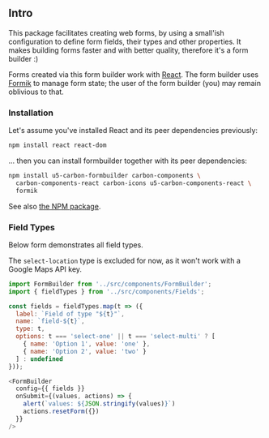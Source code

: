 ## Intro

This package facilitates creating web forms, by using a small'ish configuration to define form fields, their types and other properties. It makes building forms faster and with  better quality, therefore it's a form builder :)

Forms created via this form builder work with [React](https://reactjs.org/).
The form builder uses [Formik](https://www.npmjs.com/package/formik) to manage form state; the user of the form builder (you) may remain oblivious to that.


### Installation

Let's assume you've installed React and its peer dependencies previously:

```bash static
npm install react react-dom
```

... then you can install formbuilder together with its peer dependencies:

```bash static
npm install u5-carbon-formbuilder carbon-components \
  carbon-components-react carbon-icons u5-carbon-components-react \
  formik
```

See also [the NPM package](https://www.npmjs.com/package/u5-carbon-formbuilder).

### Field Types

Below form demonstrates all field types.

The `select-location` type is excluded for now, as it won't work with a Google Maps API key.

```js
import FormBuilder from '../src/components/FormBuilder';
import { fieldTypes } from '../src/components/Fields';

const fields = fieldTypes.map(t => ({
  label: `Field of type "${t}"`,
  name: `field-${t}`,
  type: t,
  options: t === 'select-one' || t === 'select-multi' ? [
    { name: 'Option 1', value: 'one' },
    { name: 'Option 2', value: 'two' }
  ] : undefined
}));

<FormBuilder
  config={{ fields }}
  onSubmit={(values, actions) => {
    alert(`values: ${JSON.stringify(values)}`)
    actions.resetForm({})
  }}
/>

```

